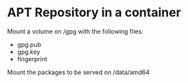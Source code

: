 APT Repository in a container
=============================

Mount a volume on /gpg with the following files:
- gpg.pub
- gpg.key
- fingerprint

Mount the packages to be served on /data/amd64
